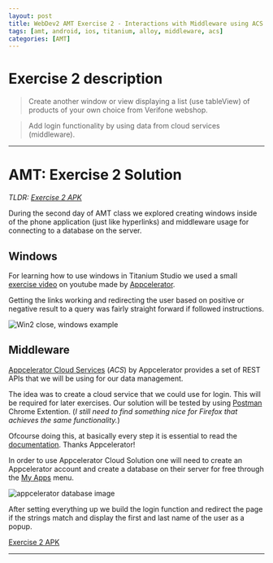 ```yaml
---
layout: post
title: WebDev2 AMT Exercise 2 - Interactions with Middleware using ACS database
tags: [amt, android, ios, titanium, alloy, middleware, acs]
categories: [AMT]
---
```


# Exercise 2 description
> Create another window or view displaying a list (use tableView) of products of your own choice from Verifone webshop.

> Add login functionality by using data from cloud services (middleware).

---

# AMT: Exercise 2 Solution #
*TLDR: [Exercise 2 APK](https://dl.dropboxusercontent.com/u/259275/blog/Web%20Development/2nd%20Semester/AMT/Exercise%202/Exercise%202.apk)*

During the second day of AMT class we explored creating windows inside of the phone application (just like hyperlinks) and middleware usage for connecting to a database on the server.

## Windows ##
For learning how to use windows in Titanium Studio we used a small [exercise video]( https://www.youtube.com/watch?v=CB26lUj0UBQ) on youtube made by [Appcelerator]( http://www.appcelerator.com/).

Getting the links working and redirecting the user based on positive or negative result to a query was fairly straight forward if followed instructions.

![Win2 close, windows example](https://dl.dropboxusercontent.com/u/259275/blog/images/win2%20screenshot%20with%20window%20close%20label.png)

## Middleware ##

[Appcelerator Cloud Services](http://docs.appcelerator.com/cloud/latest/#!/guide/acs_quickstart) (*ACS*) by Appcelerator provides a set of REST APIs that we will be using for our data management.

The idea was to create a cloud service that we could use for login. This will be required for later exercises. Our solution will be tested by using [Postman](https://chrome.google.com/webstore/detail/postman-rest-client/fdmmgilgnpjigdojojpjoooidkmcomcm) Chrome Extention. (*I still need to find something nice for Firefox that achieves the same functionality.*)

Ofcourse doing this, at basically every step it is essential to read the [documentation](http://docs.appcelerator.com/titanium/latest/). Thanks Appcelerator!

In order to use Appcelerator Cloud Solution one will need to create an Appcelerator account and create a database on their server for free through the [My Apps](https://my.appcelerator.com/apps) menu.

![appcelerator database image](https://dl.dropboxusercontent.com/u/259275/blog/images/Screen%20Shot%202015-02-23%20at%2010.09.35.png)

After setting everything up we build the login function and redirect the page if the strings match and display the first and last name of the user as a popup.

[Exercise 2 APK](https://dl.dropboxusercontent.com/u/259275/blog/Web%20Development/2nd%20Semester/AMT/Exercise%202/Exercise%202.apk)

---
